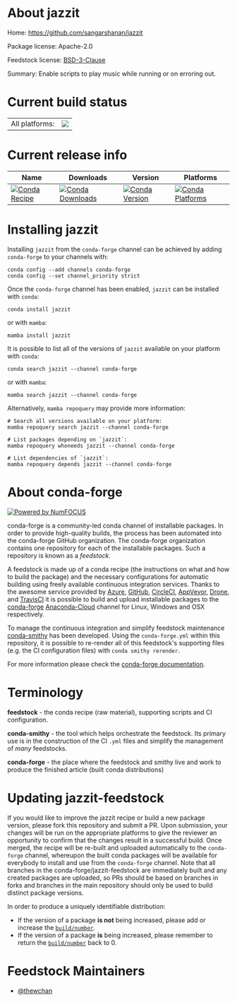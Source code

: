 About jazzit
============

Home: https://github.com/sangarshanan/jazzit

Package license: Apache-2.0

Feedstock license: [BSD-3-Clause](https://github.com/conda-forge/jazzit-feedstock/blob/main/LICENSE.txt)

Summary: Enable scripts to play music while running or on erroring out.

Current build status
====================


<table><tr><td>All platforms:</td>
    <td>
      <a href="https://dev.azure.com/conda-forge/feedstock-builds/_build/latest?definitionId=16923&branchName=main">
        <img src="https://dev.azure.com/conda-forge/feedstock-builds/_apis/build/status/jazzit-feedstock?branchName=main">
      </a>
    </td>
  </tr>
</table>

Current release info
====================

| Name | Downloads | Version | Platforms |
| --- | --- | --- | --- |
| [![Conda Recipe](https://img.shields.io/badge/recipe-jazzit-green.svg)](https://anaconda.org/conda-forge/jazzit) | [![Conda Downloads](https://img.shields.io/conda/dn/conda-forge/jazzit.svg)](https://anaconda.org/conda-forge/jazzit) | [![Conda Version](https://img.shields.io/conda/vn/conda-forge/jazzit.svg)](https://anaconda.org/conda-forge/jazzit) | [![Conda Platforms](https://img.shields.io/conda/pn/conda-forge/jazzit.svg)](https://anaconda.org/conda-forge/jazzit) |

Installing jazzit
=================

Installing `jazzit` from the `conda-forge` channel can be achieved by adding `conda-forge` to your channels with:

```
conda config --add channels conda-forge
conda config --set channel_priority strict
```

Once the `conda-forge` channel has been enabled, `jazzit` can be installed with `conda`:

```
conda install jazzit
```

or with `mamba`:

```
mamba install jazzit
```

It is possible to list all of the versions of `jazzit` available on your platform with `conda`:

```
conda search jazzit --channel conda-forge
```

or with `mamba`:

```
mamba search jazzit --channel conda-forge
```

Alternatively, `mamba repoquery` may provide more information:

```
# Search all versions available on your platform:
mamba repoquery search jazzit --channel conda-forge

# List packages depending on `jazzit`:
mamba repoquery whoneeds jazzit --channel conda-forge

# List dependencies of `jazzit`:
mamba repoquery depends jazzit --channel conda-forge
```


About conda-forge
=================

[![Powered by
NumFOCUS](https://img.shields.io/badge/powered%20by-NumFOCUS-orange.svg?style=flat&colorA=E1523D&colorB=007D8A)](https://numfocus.org)

conda-forge is a community-led conda channel of installable packages.
In order to provide high-quality builds, the process has been automated into the
conda-forge GitHub organization. The conda-forge organization contains one repository
for each of the installable packages. Such a repository is known as a *feedstock*.

A feedstock is made up of a conda recipe (the instructions on what and how to build
the package) and the necessary configurations for automatic building using freely
available continuous integration services. Thanks to the awesome service provided by
[Azure](https://azure.microsoft.com/en-us/services/devops/), [GitHub](https://github.com/),
[CircleCI](https://circleci.com/), [AppVeyor](https://www.appveyor.com/),
[Drone](https://cloud.drone.io/welcome), and [TravisCI](https://travis-ci.com/)
it is possible to build and upload installable packages to the
[conda-forge](https://anaconda.org/conda-forge) [Anaconda-Cloud](https://anaconda.org/)
channel for Linux, Windows and OSX respectively.

To manage the continuous integration and simplify feedstock maintenance
[conda-smithy](https://github.com/conda-forge/conda-smithy) has been developed.
Using the ``conda-forge.yml`` within this repository, it is possible to re-render all of
this feedstock's supporting files (e.g. the CI configuration files) with ``conda smithy rerender``.

For more information please check the [conda-forge documentation](https://conda-forge.org/docs/).

Terminology
===========

**feedstock** - the conda recipe (raw material), supporting scripts and CI configuration.

**conda-smithy** - the tool which helps orchestrate the feedstock.
                   Its primary use is in the construction of the CI ``.yml`` files
                   and simplify the management of *many* feedstocks.

**conda-forge** - the place where the feedstock and smithy live and work to
                  produce the finished article (built conda distributions)


Updating jazzit-feedstock
=========================

If you would like to improve the jazzit recipe or build a new
package version, please fork this repository and submit a PR. Upon submission,
your changes will be run on the appropriate platforms to give the reviewer an
opportunity to confirm that the changes result in a successful build. Once
merged, the recipe will be re-built and uploaded automatically to the
`conda-forge` channel, whereupon the built conda packages will be available for
everybody to install and use from the `conda-forge` channel.
Note that all branches in the conda-forge/jazzit-feedstock are
immediately built and any created packages are uploaded, so PRs should be based
on branches in forks and branches in the main repository should only be used to
build distinct package versions.

In order to produce a uniquely identifiable distribution:
 * If the version of a package **is not** being increased, please add or increase
   the [``build/number``](https://docs.conda.io/projects/conda-build/en/latest/resources/define-metadata.html#build-number-and-string).
 * If the version of a package **is** being increased, please remember to return
   the [``build/number``](https://docs.conda.io/projects/conda-build/en/latest/resources/define-metadata.html#build-number-and-string)
   back to 0.

Feedstock Maintainers
=====================

* [@thewchan](https://github.com/thewchan/)

